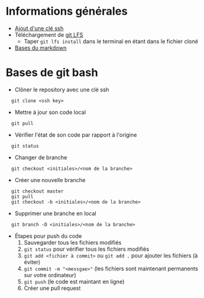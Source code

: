 # Informations générales
- [Ajout d'une clé ssh](https://docs.github.com/en/authentication/connecting-to-github-with-ssh/adding-a-new-ssh-key-to-your-github-account)
- Téléchargement de [git LFS](https://git-lfs.github.com/)
  - Taper ``git lfs install`` dans le terminal en étant dans le fichier cloné
- [Bases du markdown](https://www.markdownguide.org/basic-syntax/)

# Bases de git bash
- Clôner le repository avec une clé ssh
```    
  git clone <ssh key> 
```
- Mettre à jour son code local
```    
  git pull
```
- Vérifier l'état de son code par rapport à l'origine
```
  git status
```
- Changer de branche 
```
  git checkout <initiales>/<nom de la branche> 
```
- Créer une nouvelle branche 
```
  git checkout master
  git pull
  git checkout -b <initiales>/<nom de la branche> 
```
- Supprimer une branche en local
```
  git branch -D <initiales>/<nom de la branche>
```
- Étapes pour push du code
  1. Sauvegarder tous les fichiers modifiés
  2. `` git status `` pour vérifier tous les fichiers modifiés
  3. `` git add <fichier à commit> `` ou `` git add . `` pour ajouter les fichiers (à éviter)
  4. `` git commit -m "<messgae>" `` (les fichiers sont maintenant permanents sur votre ordinateur)
  5. `` git push `` (le code est maintant en ligne)
  6. Créer une pull request
